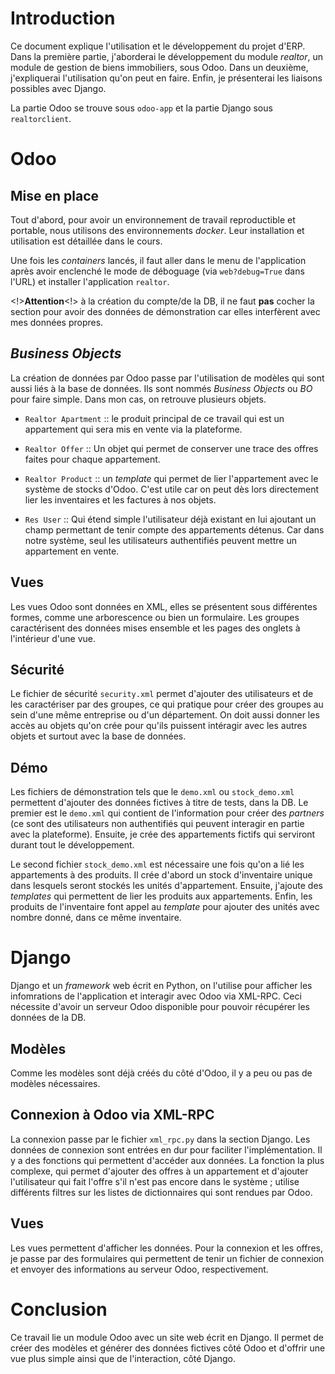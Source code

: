 # Introduction

Ce document explique l'utilisation et le développement du projet d'ERP. 
Dans la première partie, j'aborderai le développement du module *realtor*,
un module de gestion de biens immobiliers, sous Odoo. Dans un deuxième, j'expliquerai
l'utilisation qu'on peut en faire. Enfin, je présenterai les liaisons possibles
avec Django.

La partie Odoo se trouve sous `odoo-app` et la partie Django sous `realtorclient`.

# Odoo

## Mise en place

Tout d'abord, pour avoir un environnement de travail reproductible et portable, 
nous utilisons des environnements *docker*. Leur installation et utilisation
est détaillée dans le cours.

Une fois les *containers* lancés, il faut aller dans le menu de l'application après avoir enclenché le mode de déboguage (via `web?debug=True` dans l'URL)
et installer l'application `realtor`.

<!>**Attention**<!> à la création du compte/de la DB, il ne faut **pas** cocher la section pour avoir des données de démonstration car elles interfèrent avec mes données propres.

## *Business Objects*

La création de données par Odoo passe par l'utilisation de modèles qui sont
aussi liés à la base de données. Ils sont nommés *Business Objects* ou *BO* pour faire simple.
Dans mon cas, on retrouve plusieurs objets.

- `Realtor Apartment` :: le produit principal de ce travail qui est un appartement qui sera mis en vente
via la plateforme.

- `Realtor Offer` :: Un objet qui permet de conserver une trace des offres faites pour chaque appartement.
- `Realtor Product` :: un *template* qui permet de lier l'appartement avec le système de stocks d'Odoo. C'est utile car on peut dès lors directement lier les inventaires et les factures à nos objets.
- `Res User` :: Qui étend simple l'utilisateur déjà existant en lui ajoutant un champ permettant de tenir compte des appartements détenus. Car dans notre système, seul les utilisateurs authentifiés peuvent mettre un appartement en vente.

## Vues

Les vues Odoo sont données en XML, elles se présentent sous différentes formes, comme une arborescence ou bien un formulaire. Les groupes caractérisent des données mises ensemble et les pages des onglets à l'intérieur d'une vue. 

## Sécurité

Le fichier de sécurité `security.xml` permet d'ajouter des utilisateurs et de les caractériser par des groupes, ce qui pratique pour créer des groupes au sein d'une même entreprise ou d'un département.
On doit aussi donner les accès au objets qu'on crée pour qu'ils puissent intéragir avec les autres objets et surtout avec la base de données.

## Démo

Les fichiers de démonstration tels que le `demo.xml` ou `stock_demo.xml` permettent d'ajouter des données fictives à titre de tests, dans la DB.
Le premier est le `demo.xml` qui contient de l'information pour créer des *partners* (ce sont des utilisateurs non authentifiés qui peuvent interagir en partie avec la plateforme).
Ensuite, je crée des appartements fictifs qui serviront durant tout le développement.

Le second fichier `stock_demo.xml` est nécessaire une fois qu'on a lié les appartements à des produits. Il crée d'abord un stock d'inventaire unique dans lesquels seront stockés les unités d'appartement. Ensuite, j'ajoute des *templates* qui permettent de lier les produits
aux appartements. Enfin, les produits de l'inventaire font appel au *template* pour ajouter des unités avec nombre donné, dans ce même inventaire.

# Django

Django et un *framework* web écrit en Python, on l'utilise pour afficher les infomrations de l'application et interagir avec Odoo via XML-RPC. Ceci nécessite d'avoir un serveur Odoo disponible
pour pouvoir récupérer les données de la DB.

## Modèles

Comme les modèles sont déjà créés du côté d'Odoo, il y a peu ou pas de modèles nécessaires.

## Connexion à Odoo via XML-RPC

La connexion passe par le fichier `xml_rpc.py` dans la section Django. Les données de connexion sont entrées en dur pour faciliter l'implémentation.
Il y a des fonctions qui permettent d'accéder aux données. La fonction la plus complexe, qui permet d'ajouter des offres à un appartement et d'ajouter l'utilisateur 
qui fait l'offre s'il n'est pas encore dans le système ; utilise différents filtres sur les listes de dictionnaires qui sont rendues par Odoo.

## Vues

Les vues permettent d'afficher les données. Pour la connexion et les offres, je passe par des formulaires qui permettent de tenir un fichier de connexion et envoyer des 
informations au serveur Odoo, respectivement.

# Conclusion

Ce travail lie un module Odoo avec un site web écrit en Django. Il permet de créer des modèles et générer des données fictives côté Odoo et d'offrir 
une vue plus simple ainsi que de l'interaction, côté Django.